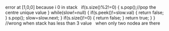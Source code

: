 error at [1,0,0] because i 0 in stack
​
​
if(s.size()%2!=0)
{
s.pop();//pop the centre unique value
}
while(slow!=null)
{
if(s.peek()!=slow.val)
{
return false;
}
s.pop();
slow=slow.next;
}
if(s.size()!=0)
{
return false;
}
return true;
}
}
​
//wrong when stack has less than 3 value
​
​
when only two nodea are there